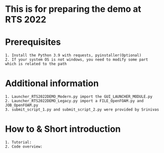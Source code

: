 # This is for preparing the demo at RTS 2022

# Prerequisites
	1. Install the Python 3.9 with requests, pyinstaller(Optional)
	2. If your system OS is not windows, you need to modify some part which is related to the path

# Additional information
	1. Launcher_RTS2022DEMO_Modern.py import the GUI_LAUNCHER_MODULE.py
	2. Launcher_RTS2022DEMO_Legacy.py import a FILE_OpenFOAM.py and JOB_OpenFOAM.py
	3. submit_script_1.py and submit_script_2.py were provided by Srinivas

# How to & Short introduction
	1. Tutorial: 
	2. Code overview: 
